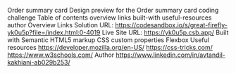 Order summary card
Design preview for the Order summary card coding challenge
Table of contents
overview
links
built-with
useful-resources
author
Overview
Links
Solution URL: https://codesandbox.io/s/great-firefly-yk0u5p?file=/index.html:0-4019
Live Site URL: https://yk0u5p.csb.app/
Built with
Semantic HTML5 markup
CSS custom properties
Flexbox
Useful resources
https://developer.mozilla.org/en-US/
https://css-tricks.com/
https://www.w3schools.com/
Author
https://www.linkedin.com/in/avtandil-kakhiani-ab029b253/
